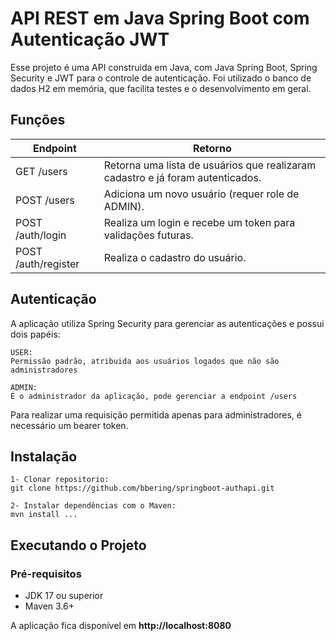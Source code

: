 # API REST em Java Spring Boot com Autenticação JWT
Esse projeto é uma API construida em Java, com Java Spring Boot, Spring Security e JWT para o controle de autenticação. Foi utilizado o banco de dados H2 em memória, que facilita testes e o desenvolvimento em geral.

## Funções
| Endpoint  | Retorno |
| ------------- | ------------- |
| GET /users  | Retorna uma lista de usuários que realizaram cadastro e já foram autenticados.  |
| POST /users  | Adiciona um novo usuário (requer role de ADMIN). |
| POST /auth/login | Realiza um login e recebe um token para validações futuras. |
| POST /auth/register | Realiza o cadastro do usuário. |

## Autenticação
A aplicação utiliza Spring Security para gerenciar as autenticações e possui dois papéis:

```
USER:
Permissão padrão, atribuida aos usuários logados que não são administradores

ADMIN:
É o administrador da aplicação, pode gerenciar a endpoint /users
```

Para realizar uma requisição permitida apenas para administradores, é necessário um bearer token.


## Instalação

```
1- Clonar repositorio:
git clone https://github.com/bbering/springboot-authapi.git

2- Instalar dependências com o Maven:
mvn install ...

```

## Executando o Projeto

### Pré-requisitos

- JDK 17 ou superior
- Maven 3.6+

A aplicação fica disponível em **http://localhost:8080**
